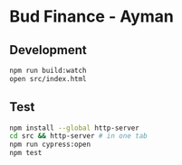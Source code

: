 # Bud Finance - Ayman

## Development

```bash
npm run build:watch
open src/index.html
```

## Test

```bash
npm install --global http-server
cd src && http-server # in one tab
npm run cypress:open
npm test
```
